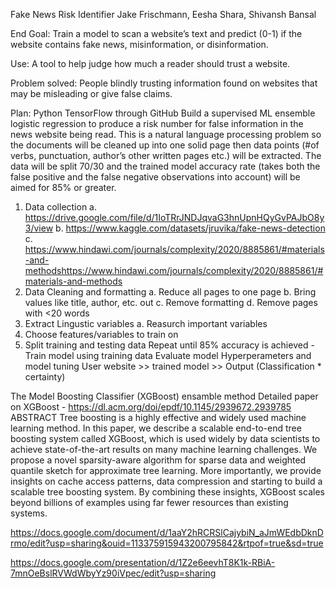 Fake News Risk Identifier
Jake Frischmann, Eesha Shara, Shivansh Bansal

End Goal:
	Train a model to scan a website’s text and predict (0-1) if the website contains fake news, misinformation, or disinformation.

Use:
	A tool to help judge how much a reader should trust a website. 

Problem solved:
	People blindly trusting information found on websites that may be misleading or give false claims.


Plan:       Python TensorFlow through GitHub
Build a supervised ML ensemble logistic regression to produce a risk number for false information in the news website being read. This is a natural language processing problem so the documents will be cleaned up into one solid page then data points (#of verbs, punctuation, author’s other written pages etc.) will be extracted. The data will be split 70/30 and the trained model accuracy rate (takes both the false positive and the false negative observations into account) will be aimed for 85% or greater.
1.	Data collection
a.	https://drive.google.com/file/d/1IoTRrJNDJqvaG3hnUpnHQyGvPAJbO8y3/view
b.	https://www.kaggle.com/datasets/jruvika/fake-news-detection
c.	https://www.hindawi.com/journals/complexity/2020/8885861/#materials-and-methodshttps://www.hindawi.com/journals/complexity/2020/8885861/#materials-and-methods
2.	Data Cleaning and formatting
a.	Reduce all pages to one page
b.	Bring values like title, author, etc. out
c.	Remove formatting
d.	Remove pages with  <20 words
3.	Extract Lingustic variables
a.	Reasurch important variables
4.	Choose features/variables to train on
5.	Split training and testing data
Repeat until 85% accuracy is achieved -
Train model using training data
Evaluate model
Hyperperameters and model tuning 
User website >> trained model >> Output (Classification * certainty)

The Model
Boosting Classifier (XGBoost) ensamble method
Detailed paper on XGBoost - https://dl.acm.org/doi/epdf/10.1145/2939672.2939785
ABSTRACT
Tree boosting is a highly effective and widely used machine learning method. In this paper, we describe a scalable end-to-end tree boosting system called XGBoost, which is used widely by data scientists to achieve state-of-the-art results on many machine learning challenges. We propose a novel sparsity-aware algorithm for sparse data and weighted quantile sketch for approximate tree learning. More importantly, we provide insights on cache access patterns, data compression and starting to build a scalable tree boosting system. By combining these insights, XGBoost scales beyond billions of examples using far fewer resources than existing systems.

https://docs.google.com/document/d/1aaY2hRCRSlCajybiN_aJmWEdbDknDrmo/edit?usp=sharing&ouid=113375915943200795842&rtpof=true&sd=true

https://docs.google.com/presentation/d/1Z2e6eevhT8K1k-RBiA-7mnOeBslRVWdWbyYz90iVpec/edit?usp=sharing


